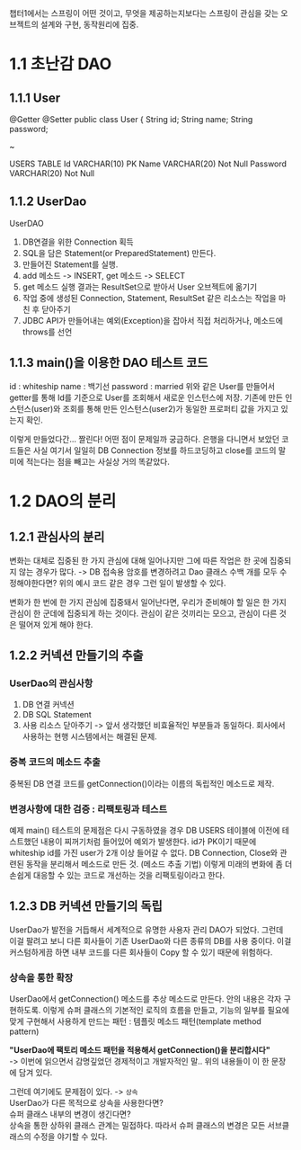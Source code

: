 챕터1에서는 스프링이 어떤 것이고, 무엇을 제공하는지보다는 스프링이 관심을 갖는 오브젝트의 설계와 구현, 동작원리에 집중.

# 1.1 초난감 DAO

## 1.1.1 User
@Getter
@Setter
public class User {
String id;
String name;
String password;

~

USERS TABLE
Id VARCHAR(10) PK
Name VARCHAR(20) Not Null
Password VARCHAR(20) Not Null

## 1.1.2 UserDao
UserDAO
1. DB연결을 위한 Connection 획득
2. SQL을 담은 Statement(or PreparedStatement) 만든다.
3. 만들어진 Statement를 실행.
4. add 메소드 -> INSERT, get 메소드 -> SELECT
5. get 메소드 실행 결과는 ResultSet으로 받아서 User 오브젝트에 옮기기
6. 작업 중에 생성된 Connection, Statement, ResultSet 같은 리소스는 작업을 마친 후 닫아주기
7. JDBC API가 만들어내는 예외(Exception)을 잡아서 직접 처리하거나, 메소드에 throws를 선언

## 1.1.3 main()을 이용한 DAO 테스트 코드
id : whiteship
name : 백기선
password : married
위와 같은 User를 만들어서 getter를 통해 Id를 기준으로 User를 조회해서 새로운 인스턴스에 저장.
기존에 만든 인스턴스(user)와 조회를 통해 만든 인스턴스(user2)가 동일한 프로퍼티 값을 가지고 있는지 확인.

이렇게 만들었다간... 짤린다!
어떤 점이 문제일까 궁금하다. 은행을 다니면서 보았던 코드들은 사실 여기서 일일히 DB Connection 정보를 하드코딩하고 close를 코드의 말미에 적는다는 점을 빼고는 사실상 거의 똑같았다.

# 1.2 DAO의 분리
## 1.2.1 관심사의 분리
변화는 대체로 집중된 한 가지 관심에 대해 일어나지만 그에 따른 작업은 한 곳에 집중되지 않는 경우가 많다.
-> DB 접속용 암호를 변경하려고 Dao 클래스 수백 개를 모두 수정해야한다면? 위의 예시 코드 같은 경우 그런 일이 발생할 수 있다.

변화가 한 번에 한 가지 관심에 집중돼서 일어난다면, 우리가 준비해야 할 일은 한 가지 관심이 한 군데에 집중되게 하는 것이다.
관심이 같은 것끼리는 모으고, 관심이 다른 것은 떨어져 있게 해야 한다.

## 1.2.2 커넥션 만들기의 추출
### UserDao의 관심사항
1. DB 연결 커넥션
2. DB SQL Statement
3. 사용 리소스 닫아주기
-> 앞서 생각했던 비효율적인 부분들과 동일하다. 회사에서 사용하는 현행 시스템에서는 해결된 문제.

### 중복 코드의 메소드 추출
중복된 DB 연결 코드를 getConnection()이라는 이름의 독립적인 메소드로 제작.
 
### 변경사항에 대한 검증 : 리팩토링과 테스트
예제 main() 테스트의 문제점은 다시 구동하였을 경우 DB USERS 테이블에 이전에 테스트했던 내용이 찌꺼기처럼 들어있어 예외가 발생한다. id가 PK이기 때문에 whiteship id를 가진 user가 2개 이상 들어갈 수 없다.
DB Connection, Close와 관련된 동작을 분리해서 메소드로 만든 것. (메소드 추출 기법)
이렇게 미래의 변화에 좀 더 손쉽게 대응할 수 있는 코드로 개선하는 것을 리팩토링이라고 한다.

## 1.2.3 DB 커넥션 만들기의 독립
UserDao가 발전을 거듭해서 세계적으로 유명한 사용자 관리 DAO가 되었다.
그런데 이걸 팔려고 보니 다른 회사들이 기존 UserDao와 다른 종류의 DB를 사용 중이다.
이걸 커스텀하게끔 하면 내부 코드를 다른 회사들이 Copy 할 수 있기 때문에 위험하다.

### 상속을 통한 확장
UserDao에서 getConnection() 메소드를 추상 메소드로 만든다. 안의 내용은 각자 구현하도록.
이렇게 슈퍼 클래스의 기본적인 로직의 흐름을 만들고, 기능의 일부를 필요에 맞게 구현해서 사용하게 만드는 패턴 : 템플릿 메소드 패턴(template method pattern)

**"UserDao에 팩토리 메소드 패턴을 적용해서 getConnection()을 분리합시다"**    
-> 이번에 읽으면서 감명깊었던 경제적이고 개발자적인 말.. 위의 내용들이 이 한 문장에 담겨 있다.

그런데 여기에도 문제점이 있다. -> `상속`    
UserDao가 다른 목적으로 상속을 사용한다면?    
슈퍼 클래스 내부의 변경이 생긴다면?    
상속을 통한 상하위 클래스 관계는 밀접하다. 따라서 슈퍼 클래스의 변경은 모든 서브클래스의 수정을 야기할 수 있다.
